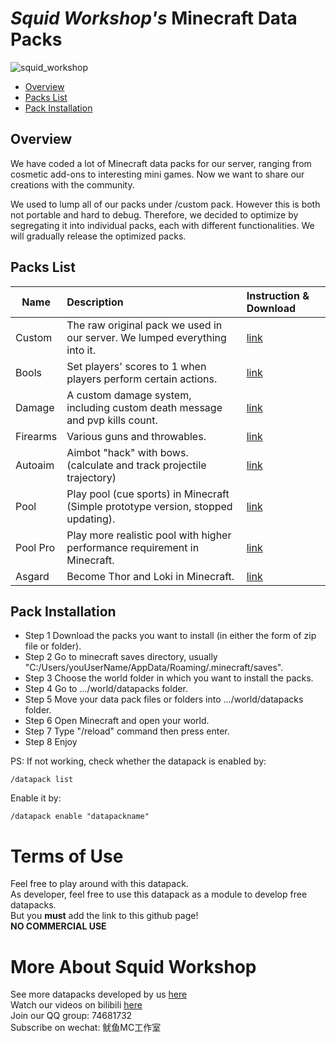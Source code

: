 # _Squid Workshop's_ Minecraft Data Packs
![_squid_workshop_](images/top_banner.PNG)
- [Overview](#Overview)
- [Packs List](#Packs-List)
- [Pack Installation](#Pack-Installation)

## Overview
We have coded a lot of Minecraft data packs for our server, ranging from cosmetic add-ons to interesting mini games. Now we want to share our creations with the community. 

We used to lump all of our packs under /custom pack. However this is both not portable and hard to debug. Therefore, we decided to optimize by segregating it into individual packs, each with different functionalities. We will gradually release the optimized packs.

## Packs List
| Name | Description | Instruction & Download |
| --- | :------ | :------ |
| Custom | The raw original pack we used in our server. We lumped everything into it. | [link](https://github.com/Squid-Workshop/MinecraftDatapacksProject/tree/master/custom)
| Bools | Set players' scores to 1 when players perform certain actions. | [link](https://github.com/nzcsx/Bools-Datapack-Squid-Workshop)
| Damage | A custom damage system, including custom death message and pvp kills count. | [link](https://github.com/DaveHJT/Damage-Datapack-Minecraft-Squid-Workshop)
| Firearms | Various guns and throwables. | [link](https://github.com/DaveHJT/Gun-Minecraft-Datapack-Squid-Workshop)
| Autoaim | Aimbot "hack" with bows. (calculate and track projectile trajectory) | [link](https://github.com/MingshiYangUIUC/Autoaim-Minecraft-Squid-Workshop-Project)
| Pool | Play pool (cue sports) in Minecraft (Simple prototype version, stopped updating). | [link](https://github.com/MingshiYangUIUC/Pool-Minecraft-Squid-Workshop-Project) 
| Pool Pro | Play more realistic pool with higher performance requirement in Minecraft. | [link](https://github.com/MingshiYangUIUC/Pool-Evolved-Minecraft-Squid-Workshop-Project)
| Asgard | Become Thor and Loki in Minecraft. | [link](https://github.com/MingshiYangUIUC/Asgard-Minecraft-Squid-Workshop-Project)

## Pack Installation
- Step 1 Download the packs you want to install (in either the form of zip file or folder).
- Step 2 Go to minecraft saves directory, usually "C:/Users/youUserName/AppData/Roaming/.minecraft/saves".
- Step 3 Choose the world folder in which you want to install the packs.
- Step 4 Go to .../world/datapacks folder.
- Step 5 Move your data pack files or folders into .../world/datapacks folder.
- Step 6 Open Minecraft and open your world.
- Step 7 Type "/reload" command then press enter.
- Step 8 Enjoy

PS: If not working, check whether the datapack is enabled by:

	/datapack list
Enable it by:

	/datapack enable "datapackname"
	
# Terms of Use
Feel free to play around with this datapack. \
As developer, feel free to use this datapack as a module to develop free datapacks. \
But you **must** add the link to this github page! \
**NO COMMERCIAL USE**

# More About Squid Workshop
See more datapacks developed by us [here](https://github.com/Squid-Workshop/MinecraftDatapacksProject) \
Watch our videos on bilibili [here](https://space.bilibili.com/649645265?from=search&seid=778816111336987286) \
Join our QQ group: 74681732 \
Subscribe on wechat: 鱿鱼MC工作室 

